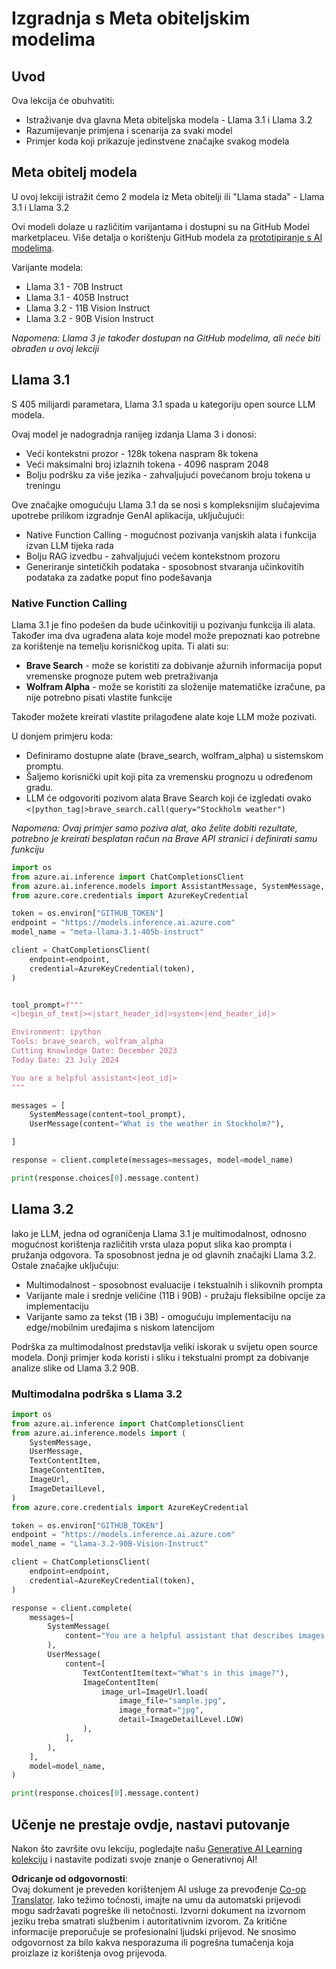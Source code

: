 <!--
CO_OP_TRANSLATOR_METADATA:
{
  "original_hash": "4c2a0b0c738b649ef049fb99a23be661",
  "translation_date": "2025-07-09T19:13:47+00:00",
  "source_file": "21-meta/README.md",
  "language_code": "hr"
}
-->
# Izgradnja s Meta obiteljskim modelima

## Uvod

Ova lekcija će obuhvatiti:

- Istraživanje dva glavna Meta obiteljska modela - Llama 3.1 i Llama 3.2  
- Razumijevanje primjena i scenarija za svaki model  
- Primjer koda koji prikazuje jedinstvene značajke svakog modela  

## Meta obitelj modela

U ovoj lekciji istražit ćemo 2 modela iz Meta obitelji ili "Llama stada" - Llama 3.1 i Llama 3.2

Ovi modeli dolaze u različitim varijantama i dostupni su na GitHub Model marketplaceu. Više detalja o korištenju GitHub modela za [prototipiranje s AI modelima](https://docs.github.com/en/github-models/prototyping-with-ai-models?WT.mc_id=academic-105485-koreyst).

Varijante modela:  
- Llama 3.1 - 70B Instruct  
- Llama 3.1 - 405B Instruct  
- Llama 3.2 - 11B Vision Instruct  
- Llama 3.2 - 90B Vision Instruct  

*Napomena: Llama 3 je također dostupan na GitHub modelima, ali neće biti obrađen u ovoj lekciji*

## Llama 3.1

S 405 milijardi parametara, Llama 3.1 spada u kategoriju open source LLM modela.

Ovaj model je nadogradnja ranijeg izdanja Llama 3 i donosi:

- Veći kontekstni prozor - 128k tokena naspram 8k tokena  
- Veći maksimalni broj izlaznih tokena - 4096 naspram 2048  
- Bolju podršku za više jezika - zahvaljujući povećanom broju tokena u treningu  

Ove značajke omogućuju Llama 3.1 da se nosi s kompleksnijim slučajevima upotrebe prilikom izgradnje GenAI aplikacija, uključujući:  
- Native Function Calling - mogućnost pozivanja vanjskih alata i funkcija izvan LLM tijeka rada  
- Bolju RAG izvedbu - zahvaljujući većem kontekstnom prozoru  
- Generiranje sintetičkih podataka - sposobnost stvaranja učinkovitih podataka za zadatke poput fino podešavanja  

### Native Function Calling

Llama 3.1 je fino podešen da bude učinkovitiji u pozivanju funkcija ili alata. Također ima dva ugrađena alata koje model može prepoznati kao potrebne za korištenje na temelju korisničkog upita. Ti alati su:

- **Brave Search** - može se koristiti za dobivanje ažurnih informacija poput vremenske prognoze putem web pretraživanja  
- **Wolfram Alpha** - može se koristiti za složenije matematičke izračune, pa nije potrebno pisati vlastite funkcije  

Također možete kreirati vlastite prilagođene alate koje LLM može pozivati.

U donjem primjeru koda:

- Definiramo dostupne alate (brave_search, wolfram_alpha) u sistemskom promptu.  
- Šaljemo korisnički upit koji pita za vremensku prognozu u određenom gradu.  
- LLM će odgovoriti pozivom alata Brave Search koji će izgledati ovako `<|python_tag|>brave_search.call(query="Stockholm weather")`

*Napomena: Ovaj primjer samo poziva alat, ako želite dobiti rezultate, potrebno je kreirati besplatan račun na Brave API stranici i definirati samu funkciju*

```python 
import os
from azure.ai.inference import ChatCompletionsClient
from azure.ai.inference.models import AssistantMessage, SystemMessage, UserMessage
from azure.core.credentials import AzureKeyCredential

token = os.environ["GITHUB_TOKEN"]
endpoint = "https://models.inference.ai.azure.com"
model_name = "meta-llama-3.1-405b-instruct"

client = ChatCompletionsClient(
    endpoint=endpoint,
    credential=AzureKeyCredential(token),
)


tool_prompt=f"""
<|begin_of_text|><|start_header_id|>system<|end_header_id|>

Environment: ipython
Tools: brave_search, wolfram_alpha
Cutting Knowledge Date: December 2023
Today Date: 23 July 2024

You are a helpful assistant<|eot_id|>
"""

messages = [
    SystemMessage(content=tool_prompt),
    UserMessage(content="What is the weather in Stockholm?"),

]

response = client.complete(messages=messages, model=model_name)

print(response.choices[0].message.content)
```

## Llama 3.2

Iako je LLM, jedna od ograničenja Llama 3.1 je multimodalnost, odnosno mogućnost korištenja različitih vrsta ulaza poput slika kao prompta i pružanja odgovora. Ta sposobnost jedna je od glavnih značajki Llama 3.2. Ostale značajke uključuju:

- Multimodalnost - sposobnost evaluacije i tekstualnih i slikovnih prompta  
- Varijante male i srednje veličine (11B i 90B) - pružaju fleksibilne opcije za implementaciju  
- Varijante samo za tekst (1B i 3B) - omogućuju implementaciju na edge/mobilnim uređajima s niskom latencijom  

Podrška za multimodalnost predstavlja veliki iskorak u svijetu open source modela. Donji primjer koda koristi i sliku i tekstualni prompt za dobivanje analize slike od Llama 3.2 90B.

### Multimodalna podrška s Llama 3.2

```python 
import os
from azure.ai.inference import ChatCompletionsClient
from azure.ai.inference.models import (
    SystemMessage,
    UserMessage,
    TextContentItem,
    ImageContentItem,
    ImageUrl,
    ImageDetailLevel,
)
from azure.core.credentials import AzureKeyCredential

token = os.environ["GITHUB_TOKEN"]
endpoint = "https://models.inference.ai.azure.com"
model_name = "Llama-3.2-90B-Vision-Instruct"

client = ChatCompletionsClient(
    endpoint=endpoint,
    credential=AzureKeyCredential(token),
)

response = client.complete(
    messages=[
        SystemMessage(
            content="You are a helpful assistant that describes images in details."
        ),
        UserMessage(
            content=[
                TextContentItem(text="What's in this image?"),
                ImageContentItem(
                    image_url=ImageUrl.load(
                        image_file="sample.jpg",
                        image_format="jpg",
                        detail=ImageDetailLevel.LOW)
                ),
            ],
        ),
    ],
    model=model_name,
)

print(response.choices[0].message.content)
```

## Učenje ne prestaje ovdje, nastavi putovanje

Nakon što završite ovu lekciju, pogledajte našu [Generative AI Learning kolekciju](https://aka.ms/genai-collection?WT.mc_id=academic-105485-koreyst) i nastavite podizati svoje znanje o Generativnoj AI!

**Odricanje od odgovornosti**:  
Ovaj dokument je preveden korištenjem AI usluge za prevođenje [Co-op Translator](https://github.com/Azure/co-op-translator). Iako težimo točnosti, imajte na umu da automatski prijevodi mogu sadržavati pogreške ili netočnosti. Izvorni dokument na izvornom jeziku treba smatrati službenim i autoritativnim izvorom. Za kritične informacije preporučuje se profesionalni ljudski prijevod. Ne snosimo odgovornost za bilo kakva nesporazuma ili pogrešna tumačenja koja proizlaze iz korištenja ovog prijevoda.